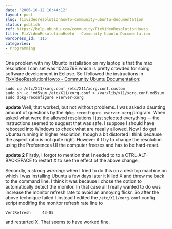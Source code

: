 ```yaml
---
date: '2006-10-12 16:44:12'
layout: post
slug: fixvideoresolutionhowto-community-ubuntu-documentation
status: publish
ref: https://help.ubuntu.com/community/FixVideoResolutionHowto
title: FixVideoResolutionHowto - Community Ubuntu Documentation
wordpress_id: '115'
categories:
- Programming
---
```


One problem with my Ubunto installation on my laptop is that the max resolution I can set was 1024x768 which is pretty crowded for soing software development in Eclipse.  So I followed the instructions in [FixVideoResolutionHowto - Community Ubuntu Documentation](https://help.ubuntu.com/community/FixVideoResolutionHowto):


    sudo cp /etc/X11/xorg.conf /etc/X11/xorg.conf.custom
    sudo sh -c 'md5sum /etc/X11/xorg.conf > /var/lib/x11/xorg.conf.md5sum'
    sudo dpkg-reconfigure xserver-xorg


**update**
Well, that worked, but not without problems.  I was asked a daunting amount of questions by the `dpkg-reconfigure xserver-xorg` program.  When asked what were the allowed resolutions I just selected everything -- the instructions seemed to suggest that was safe.  I suppose I should have rebooted into Windows to check what are reeally allowed.  Now I do get Ubuntu running in higher resolution, though a bit distorted I think because the aspect ratio is not quite right.  However if I try to change the resolution using the Preferences UI the computer freezes and has to be hard-reset.

**update 2**
Firstly, I forgot to mention that I needed to to a CTRL-ALT-BACKSPACE to restart X to see the effect of the above change.

Secondly, _a strong warning_: when I tried to do this on a desktop machine on which I was installing Ubuntu a few days later it killed X and threw me back to the command line.  I think it was because I chose the option to automatically detect the monitor.  In that case all I really wanted to do was increase the monitor refresh rate to avoid an annoying flickr.  So after the above technique failed I instead I edited the `/etc/X11/xorg.conf` config script modifing the monitor refresh rate  line to

    VertRefresh     43-85

and restarted X.  That seems to have worked fine.

